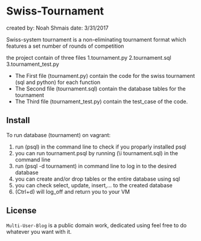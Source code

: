 # Swiss-Tournament
created by: Noah Shmais
date: 3/31/2017

Swiss-system tournament is a non-eliminating tournament format which features a set number of rounds of competition


the project contain of three files 
1.tournament.py
2.tournament.sql
3.tournament_test.py


- The First file (tournament.py) contain the code for the swiss tournament (sql and python) for each function
- The Second file (tournament.sql) contain the database tables for the tournament
- The Third file (tournament_test.py) contain the test_case of the code.

## Install

To run database (tournament) on vagrant: 
1. run (psql) in the command line to check if you proparly installed psql
2. you can run tournament.psql by running (\i tournament.sql) in the command line 
3. run  (psql -d tournament) in command line to log in to the desired database
4. you can create and/or drop tables or the entire database using sql
5. you can check select, update, insert,... to the created database
6. (Ctrl+d) will log_off and return you to your VM    
 


## License

`Multi-User-Blog` is a public domain work, dedicated using feel free to do whatever you want with it.
